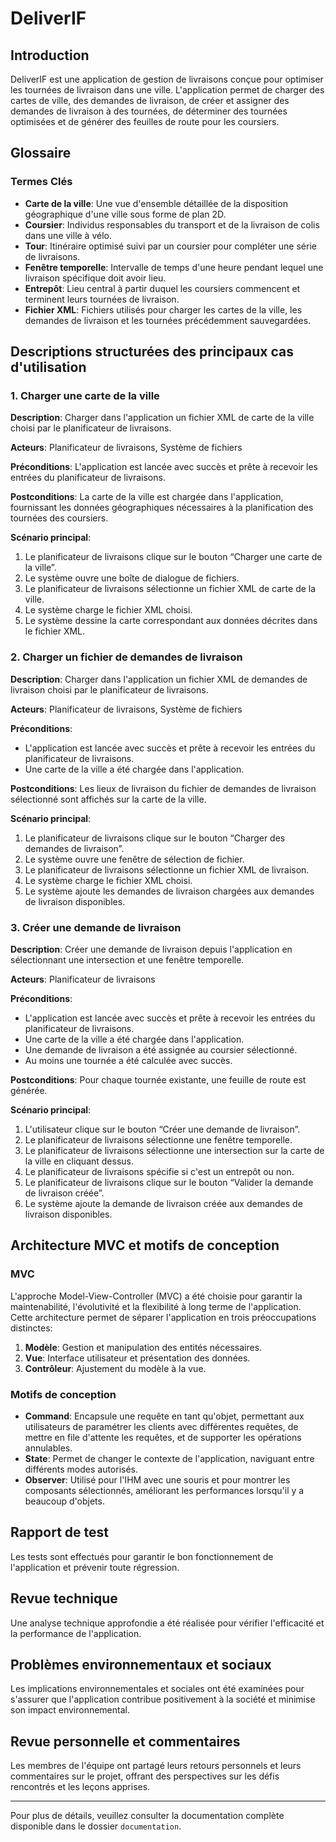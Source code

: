# DeliverIF

## Introduction

DeliverIF est une application de gestion de livraisons conçue pour optimiser les tournées de livraison dans une ville. L'application permet de charger des cartes de ville, des demandes de livraison, de créer et assigner des demandes de livraison à des tournées, de déterminer des tournées optimisées et de générer des feuilles de route pour les coursiers.

## Glossaire

### Termes Clés

- **Carte de la ville**: Une vue d'ensemble détaillée de la disposition géographique d'une ville sous forme de plan 2D.
- **Coursier**: Individus responsables du transport et de la livraison de colis dans une ville à vélo.
- **Tour**: Itinéraire optimisé suivi par un coursier pour compléter une série de livraisons.
- **Fenêtre temporelle**: Intervalle de temps d'une heure pendant lequel une livraison spécifique doit avoir lieu.
- **Entrepôt**: Lieu central à partir duquel les coursiers commencent et terminent leurs tournées de livraison.
- **Fichier XML**: Fichiers utilisés pour charger les cartes de la ville, les demandes de livraison et les tournées précédemment sauvegardées.

## Descriptions structurées des principaux cas d'utilisation

### 1. Charger une carte de la ville

**Description**: Charger dans l'application un fichier XML de carte de la ville choisi par le planificateur de livraisons.

**Acteurs**: Planificateur de livraisons, Système de fichiers

**Préconditions**: L'application est lancée avec succès et prête à recevoir les entrées du planificateur de livraisons.

**Postconditions**: La carte de la ville est chargée dans l'application, fournissant les données géographiques nécessaires à la planification des tournées des coursiers.

**Scénario principal**:
1. Le planificateur de livraisons clique sur le bouton “Charger une carte de la ville”.
2. Le système ouvre une boîte de dialogue de fichiers.
3. Le planificateur de livraisons sélectionne un fichier XML de carte de la ville.
4. Le système charge le fichier XML choisi.
5. Le système dessine la carte correspondant aux données décrites dans le fichier XML.

### 2. Charger un fichier de demandes de livraison

**Description**: Charger dans l'application un fichier XML de demandes de livraison choisi par le planificateur de livraisons.

**Acteurs**: Planificateur de livraisons, Système de fichiers

**Préconditions**:
- L'application est lancée avec succès et prête à recevoir les entrées du planificateur de livraisons.
- Une carte de la ville a été chargée dans l'application.

**Postconditions**: Les lieux de livraison du fichier de demandes de livraison sélectionné sont affichés sur la carte de la ville.

**Scénario principal**:
1. Le planificateur de livraisons clique sur le bouton “Charger des demandes de livraison”.
2. Le système ouvre une fenêtre de sélection de fichier.
3. Le planificateur de livraisons sélectionne un fichier XML de livraison.
4. Le système charge le fichier XML choisi.
5. Le système ajoute les demandes de livraison chargées aux demandes de livraison disponibles.

### 3. Créer une demande de livraison

**Description**: Créer une demande de livraison depuis l'application en sélectionnant une intersection et une fenêtre temporelle.

**Acteurs**: Planificateur de livraisons

**Préconditions**:
- L'application est lancée avec succès et prête à recevoir les entrées du planificateur de livraisons.
- Une carte de la ville a été chargée dans l'application.
- Une demande de livraison a été assignée au coursier sélectionné.
- Au moins une tournée a été calculée avec succès.

**Postconditions**: Pour chaque tournée existante, une feuille de route est générée.

**Scénario principal**:
1. L'utilisateur clique sur le bouton “Créer une demande de livraison”.
2. Le planificateur de livraisons sélectionne une fenêtre temporelle.
3. Le planificateur de livraisons sélectionne une intersection sur la carte de la ville en cliquant dessus.
4. Le planificateur de livraisons spécifie si c'est un entrepôt ou non.
5. Le planificateur de livraisons clique sur le bouton “Valider la demande de livraison créée”.
6. Le système ajoute la demande de livraison créée aux demandes de livraison disponibles.
   
## Architecture MVC et motifs de conception

### MVC

L'approche Model-View-Controller (MVC) a été choisie pour garantir la maintenabilité, l'évolutivité et la flexibilité à long terme de l'application. Cette architecture permet de séparer l'application en trois préoccupations distinctes:

1. **Modèle**: Gestion et manipulation des entités nécessaires.
2. **Vue**: Interface utilisateur et présentation des données.
3. **Contrôleur**: Ajustement du modèle à la vue.

### Motifs de conception

- **Command**: Encapsule une requête en tant qu'objet, permettant aux utilisateurs de paramétrer les clients avec différentes requêtes, de mettre en file d'attente les requêtes, et de supporter les opérations annulables.
- **State**: Permet de changer le contexte de l'application, naviguant entre différents modes autorisés.
- **Observer**: Utilisé pour l'IHM avec une souris et pour montrer les composants sélectionnés, améliorant les performances lorsqu'il y a beaucoup d'objets.

## Rapport de test

Les tests sont effectués pour garantir le bon fonctionnement de l'application et prévenir toute régression.

## Revue technique

Une analyse technique approfondie a été réalisée pour vérifier l'efficacité et la performance de l'application.

## Problèmes environnementaux et sociaux

Les implications environnementales et sociales ont été examinées pour s'assurer que l'application contribue positivement à la société et minimise son impact environnemental.

## Revue personnelle et commentaires

Les membres de l'équipe ont partagé leurs retours personnels et leurs commentaires sur le projet, offrant des perspectives sur les défis rencontrés et les leçons apprises.

---

Pour plus de détails, veuillez consulter la documentation complète disponible dans le dossier `documentation`.
